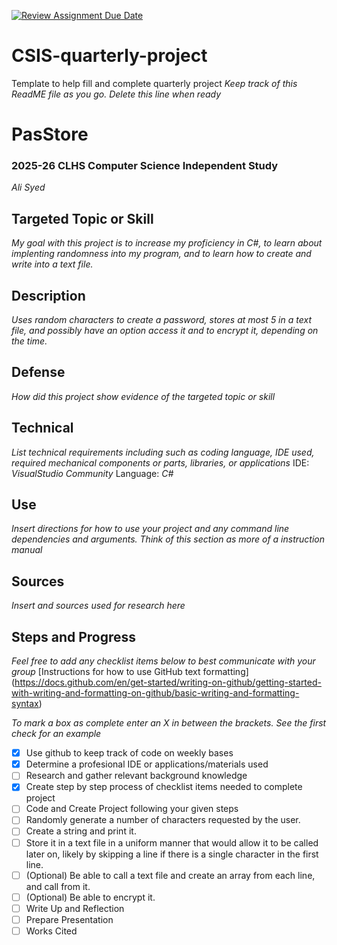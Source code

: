 [![Review Assignment Due Date](https://classroom.github.com/assets/deadline-readme-button-22041afd0340ce965d47ae6ef1cefeee28c7c493a6346c4f15d667ab976d596c.svg)](https://classroom.github.com/a/dkSCo0R2)
# CSIS-quarterly-project
Template to help fill and complete quarterly project
_Keep track of this ReadME file as you go. Delete this line when ready_ 

# PasStore
### 2025-26 CLHS Computer Science Independent Study
_Ali Syed_

## Targeted Topic or Skill
_My goal with this project is to increase my proficiency in C#, to learn about implenting randomness into my program, and to learn how to create and write into a text file._

## Description
  _Uses random characters to create a password, stores at most 5 in a text file, and possibly have an option access it and to encrypt it, depending on the time._

## Defense
_How did this project show evidence of the targeted topic or skill_

## Technical
_List technical requirements including such as coding language, IDE used, required mechanical components or parts, libraries, or applications_
IDE: _VisualStudio Community_
Language: _C#_

## Use
_Insert directions for how to use your project and any command line dependencies and arguments. Think of this section as more of a instruction manual_


## Sources
_Insert and sources used for research here_

## Steps and Progress 
_Feel free to add any checklist items below to best communicate with your group_
[Instructions for how to use GitHub text formatting] (https://docs.github.com/en/get-started/writing-on-github/getting-started-with-writing-and-formatting-on-github/basic-writing-and-formatting-syntax) 

_To mark a box as complete enter an X in between the brackets. See the first check for an example_
- [X] Use github to keep track of code on weekly bases
- [x] Determine a profesional IDE or applications/materials used
- [ ] Research and gather relevant background knowledge 
- [X] Create step by step process of checklist items needed to complete project
- [ ] Code and Create Project following your given steps
- [ ] Randomly generate a number of characters requested by the user.
- [ ] Create a string and print it.
- [ ] Store it in a text file in a uniform manner that would allow it to be called later on, likely by skipping a line if there is a single character in the first line.
- [ ] (Optional) Be able to call a text file and create an array from each line, and call from it.
- [ ] (Optional) Be able to encrypt it.
- [ ] Write Up and Reflection 
- [ ] Prepare Presentation
- [ ] Works Cited
